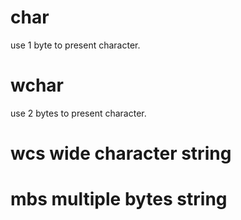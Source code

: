 # char
use 1 byte to present character.
# wchar
use 2 bytes to present character.

# wcs wide character string

# mbs multiple bytes string